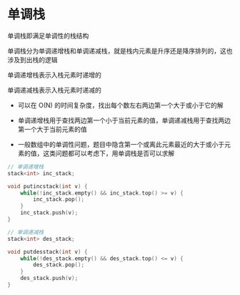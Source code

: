 # 单调栈

单调栈即满足单调性的栈结构

单调栈分为单调递增栈和单调递减栈，就是栈内元素是升序还是降序排列的，这也涉及到出栈的逻辑

单调递增栈表示入栈元素时递增的

单调递减栈表示入栈元素时递减的

- 可以在 O(N) 的时间复杂度，找出每个数左右两边第一个大于或小于它的解

- 单调递增栈用于查找两边第一个小于当前元素的值，单调递减栈用于查找两边第一个大于当前元素的值

- 一般数组中的单调性问题，题目中隐含第一个或离此元素最近的大于或小于元素的值，这类问题都可以考虑下，用单调栈是否可以求解

```cpp
// 单调递增栈
stack<int> inc_stack;

void putincstack(int v) {
    while(!inc_stack.empty() && inc_stack.top() >= v) {
        inc_stack.pop();
    }
    inc_stack.push(v);
}

// 单调递减栈
stack<int> des_stack;

void putdesstack(int v) {
    while(!des_stack.empty() && des_stack.top() <= v) {
        des_stack.pop();
    }
    des_stack.push(v);
}
```